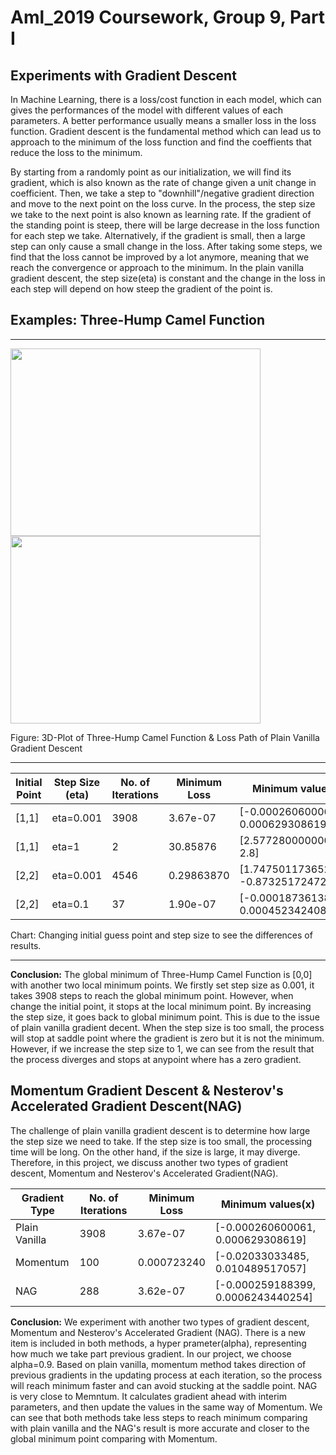 # Aml_2019 Coursework, Group 9, Part I
Experiments with Gradient Descent
---

In Machine Learning, there is a loss/cost function in each model, which can gives the performances of the model with different values of each parameters. A better performance usually means a smaller loss in the loss function. Gradient descent is the fundamental method which can lead us to approach to the minimum of the loss function and find the coeffients that reduce the loss to the minimum. 

By starting from a randomly point as our initialization, we will find its gradient, which is also known as the rate of change given a unit change in coefficient. Then, we take a step to "downhill"/negative gradient direction and move to the next point on the loss curve. In the process, the step size we take to the next point is also known as learning rate. If the gradient of the standing point is steep, there will be large decrease in the loss function for each step we take. Alternatively, if the gradient is small, then a large step can only cause a small change in the loss. After taking some steps, we find that the loss cannot be improved by a lot anymore, meaning that we reach the convergence or approach to the minimum. In the plain vanilla gradient descent, the step size(eta) is constant and the change in the loss in each step will depend on how steep the gradient of the point is.

## Examples: Three-Hump Camel Function
---
<p align="left">
  <img width="400" height="300" src="https://github.com/luluytzhang/Aml_2019_Group9/blob/master/1.jpg"/400/300>
  <img width="400" height="300" src="https://github.com/luluytzhang/Aml_2019_Group9/blob/master/2.jpg"/400/300>
</p>
Figure: 3D-Plot of Three-Hump Camel Function & Loss Path of Plain Vanilla Gradient Descent

---

| Initial Point |Step Size (eta) | No. of Iterations | Minimum Loss |  Minimum values(x)  |
| --- | ---| ---| --- | --- |
| [1,1]      |eta=0.001       |        3908       |   3.67e-07   |[-0.000260600061, 0.000629308619] |
| [1,1]      |eta=1           |        2          |   30.85876   | [2.5772800000000005, 2.8]        |
| [2,2]      |eta=0.001       |        4546       |  0.29863870  |[1.7475011736524, -0.87325172472] |
| [2,2]      |eta=0.1         |        37         |   1.90e-07   |[-0.000187361385, 0.000452342408] |

Chart: Changing initial guess point and step size to see the differences of results.

---
**Conclusion:** The global minimum of Three-Hump Camel Function is [0,0] with another two local minimum points. We firstly set step size as 0.001, it takes 3908 steps to reach the global minimum point. However, when change the initial point, it stops at the local minimum point. By increasing the step size, it goes back to global minimum point. This is due to the issue of plain vanilla gradient decent. When the step size is too small, the process will stop at saddle point where the gradient is zero but it is not the minimum. However, if we increase the step size to 1, we can see from the result that the process diverges and stops at anypoint where has a zero gradient.

## Momentum Gradient Descent & Nesterov's Accelerated Gradient Descent(NAG)
The challenge of plain vanilla gradient descent is to determine how large the step size we need to take. If the step size is too small, the processing time will be long. On the other hand, if the size is large, it may diverge. Therefore, in this project, we discuss another two types of gradient descent, Momentum and Nesterov's Accelerated Gradient(NAG). 

| Gradient Type | No. of Iterations | Minimum Loss |  Minimum values(x)  |
| ---| ---| --- | --- |
| Plain Vanilla | 3908 | 3.67e-07 | [-0.000260600061, 0.000629308619] |
| Momentum | 100 | 0.000723240 | [-0.02033033485, 0.010489517057]|
| NAG | 288 | 3.62e-07 | [-0.000259188399, 0.0006243440254] |

**Conclusion:** We experiment with another two types of gradient descent, Momentum and Nesterov's Accelerated Gradient (NAG). There is a new item is included in both methods, a hyper prameter(alpha), representing how much we take part previous gradient. In our project, we choose alpha=0.9. Based on plain vanilla, momentum method takes direction of previous gradients in the updating process at each iteration, so the process will reach minimum faster and can avoid stucking at the saddle point. NAG is very close to Memntum. It calculates gradient ahead with interim parameters, and then update the values in the same way of Momentum. We can see that both methods take less steps to reach minimum comparing with plain vanilla and the NAG's result is more accurate and closer to the global minimum point comparing with Momentum.


